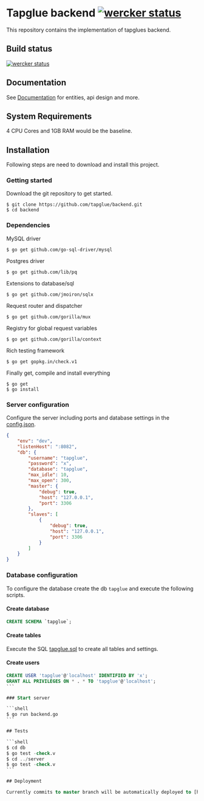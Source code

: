 # Tapglue backend [![wercker status](https://app.wercker.com/status/37a8675b2ae12075851f297ce6a36ead/s/master "wercker status")](https://app.wercker.com/project/bykey/37a8675b2ae12075851f297ce6a36ead)

This repository contains the implementation of tapglues backend.

## Build status

[![wercker status](https://app.wercker.com/status/37a8675b2ae12075851f297ce6a36ead/m/master "wercker status")](https://app.wercker.com/project/bykey/37a8675b2ae12075851f297ce6a36ead)

## Documentation

See [Documentation](https://github.com/tapglue/backend/wiki) for entities, api design and more.

## System Requirements

4 CPU Cores and 1GB RAM would be the baseline.

## Installation

Following steps are need to download and install this project.

### Getting started


Download the git repository to get started.

```shell
$ git clone https://github.com/tapglue/backend.git
$ cd backend
```

### Dependencies

MySQL driver

```shell
$ go get github.com/go-sql-driver/mysql
```

Postgres driver

```shell
$ go get github.com/lib/pq
```

Extensions to database/sql

```shell
$ go get github.com/jmoiron/sqlx
```

Request router and dispatcher

```shell
$ go get github.com/gorilla/mux
```

Registry for global request variables

```shell
$ go get github.com/gorilla/context
```

Rich testing framework

```shell
$ go get gopkg.in/check.v1
```

Finally get, compile and install everything

```shell
$ go get
$ go install
```

### Server configuration

Configure the server including ports and database settings in the [config.json](config.json).

```json
{
	"env": "dev",
	"listenHost": ":8082",
	"db": {
		"username": "tapglue",
		"password": "x",
		"database": "tapglue",
		"max_idle": 10,
		"max_open": 300,
		"master": {
			"debug": true,
			"host": "127.0.0.1",
			"port": 3306
		},
		"slaves": [
			{
				"debug": true,
				"host": "127.0.0.1",
				"port": 3306
			}
		]
	}
}
```

### Database configuration

To configure the database create the db `tapglue` and execute the following scripts.

#### Create database

```sql
CREATE SCHEMA `tapglue`;
```

#### Create tables

Execute the SQL [tapglue.sql](https://github.com/tapglue/backend/blob/master/resources/sql/tapglue.sql) to create all tables and settings.

#### Create users

````sql
CREATE USER 'tapglue'@'localhost' IDENTIFIED BY 'x';
GRANT ALL PRIVILEGES ON * . * TO 'tapglue'@'localhost';
```

### Start server

```shell
$ go run backend.go
```

## Tests

```shell
$ cd db
$ go test -check.v
$ cd ../server
$ go test -check.v
```

## Deployment

Currently commits to master branch will be automatically deployed to [http://tapglue.herokuapp.com](http://tapglue.herokuapp.com/) if they pass.
